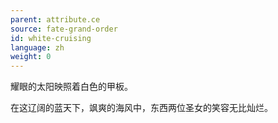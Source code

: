```yaml
---
parent: attribute.ce
source: fate-grand-order
id: white-cruising
language: zh
weight: 0
---
```


耀眼的太阳映照着白色的甲板。

在这辽阔的蓝天下，飒爽的海风中，东西两位圣女的笑容无比灿烂。
